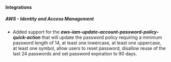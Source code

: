
#### Integrations

##### AWS - Identity and Access Management

- Added support for the ***aws-iam-update-account-password-policy-quick-action*** that will update the password policy requiring a minimum password length of 14, at least one lowercase, at least one uppercase, at least one symbol, allow users to reset password, disallow reuse of the last 24 passwords and set password expiration to 90 days.
